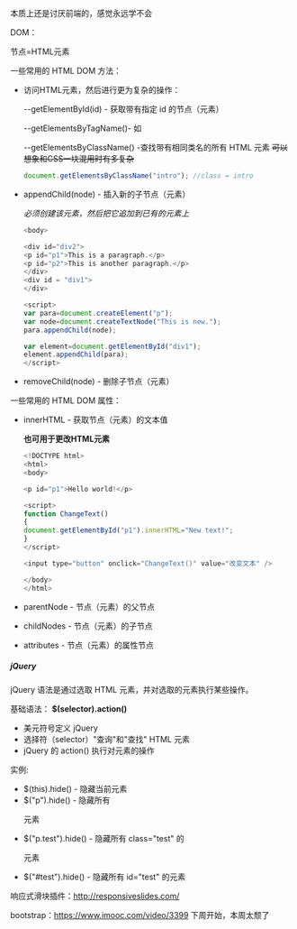 本质上还是讨厌前端的，感觉永远学不会

DOM：

节点=HTML元素

一些常用的 HTML DOM 方法：

- 访问HTML元素，然后进行更为复杂的操作：

  --getElementById(id) - 获取带有指定 id 的节点（元素）

  --getElementsByTagName()- 如<p>

  --getElementsByClassName() -查找带有相同类名的所有 HTML 元素  ~~可以想象和CSS一块混用时有多复杂~~

  ```javascript
  document.getElementsByClassName("intro"); //class = intro
  ```

- appendChild(node) - 插入新的子节点（元素）

  *必须创建该元素，然后把它追加到已有的元素上*

  ```javascript
  <body>
  
  <div id="div2">
  <p id="p1">This is a paragraph.</p>
  <p id="p2">This is another paragraph.</p>
  </div>
  <div id = "div1">
  </div>
  
  <script>
  var para=document.createElement("p");
  var node=document.createTextNode("This is new.");
  para.appendChild(node);
  
  var element=document.getElementById("div1");
  element.appendChild(para);
  </script>
  ```

- removeChild(node) - 删除子节点（元素）

一些常用的 HTML DOM 属性：

- innerHTML - 获取节点（元素）的文本值

  **也可用于更改HTML元素**

  ```javascript
  <!DOCTYPE html>
  <html>
  <body>
  
  <p id="p1">Hello world!</p>
  
  <script>
  function ChangeText()
  {
  document.getElementById("p1").innerHTML="New text!";
  }
  </script>
  
  <input type="button" onclick="ChangeText()" value="改变文本" />
  
  </body>
  </html>
  ```

  

- parentNode - 节点（元素）的父节点

- childNodes - 节点（元素）的子节点

- attributes - 节点（元素）的属性节点

##### jQuery

jQuery 语法是通过选取 HTML 元素，并对选取的元素执行某些操作。

基础语法： **$(selector).action()**

- 美元符号定义 jQuery
- 选择符（selector）"查询"和"查找" HTML 元素
- jQuery 的 action() 执行对元素的操作

实例:

- $(this).hide() - 隐藏当前元素
- $("p").hide() - 隐藏所有 <p> 元素
- $("p.test").hide() - 隐藏所有 class="test" 的 <p> 元素
- $("#test").hide() - 隐藏所有 id="test" 的元素

响应式滑块插件：http://responsiveslides.com/

bootstrap：https://www.imooc.com/video/3399 下周开始，本周太颓了